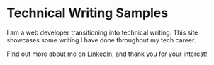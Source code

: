 # Technical Writing Samples

I am a web developer transitioning into technical writing. This site showcases
some writing I have done throughout my tech career.

Find out more about me on
[LinkedIn](https://www.linkedin.com/in/daphne-kao-522914140/),
and thank you for your interest!
